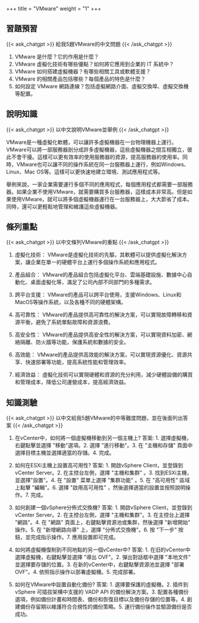 +++
title = "VMware"
weight = "1"
+++
## 習題預習
{{< ask_chatgpt >}}
給我5題VMware的中文問題
{{< /ask_chatgpt >}}



1. VMware 是什麼？它的作用是什麼？
2. VMware 虛擬化技術有哪些優點？如何將它應用到企業的 IT 系統中？
3. VMware 如何搭建虛擬機器？有哪些相關工具或軟體支援？
4. VMware 的相關產品包括哪些？每個產品的特色是什麼？
5. 如何設定 VMware 網路連線？包括虛擬網路介面、虛擬交換埠、虛擬交換機等配置。   

## 說明知識
{{< ask_chatgpt >}}
以中文說明VMware並舉例
{{< /ask_chatgpt >}}



VMware是一種虛擬化軟體，可以讓許多虛擬機器在一台物理機器上運行。VMware可以將一部服務器剖分成許多虛擬機器，這些虛擬機器之間互相獨立，彼此不會干擾。這樣可以更有效率的使用服務器的資源，提高服務器的使用率。同時，VMware也可以讓不同的操作系統在同一台服務器上運行，例如Windows、Linux、Mac OS等。這樣可以更快速地建立環境、測試應用程式等。

舉例來說，一家企業需要運行多個不同的應用程式，每個應用程式都需要一部服務器。如果企業不使用VMware，就需要購買多台服務器，這樣成本非常高。但是如果使用VMware，就可以將多個虛擬機器運行在一台服務器上，大大節省了成本。同時，還可以更輕鬆地管理和維護這些虛擬機器。   

## 條列重點
{{< ask_chatgpt >}}
以中文條列VMware的重點
{{< /ask_chatgpt >}}



1. 虛擬化技術：
VMware是虛擬化技術的先驅，其軟體可以提供虛擬化解決方案，讓企業在單一的硬體平台上運行多個操作系統和應用程式。

2. 產品組合：
VMware的產品組合包括虛擬化平台、雲端基礎設施、數據中心自動化、桌面虛擬化等，滿足了公司內部不同部門的多種需求。

3. 跨平台支援：
VMware的產品可以跨平台使用，支援Windows、Linux和MacOS等操作系統，以及各種不同的硬體架構。

4. 高可靠性：
VMware的產品提供高可靠性的解決方案，可以實現故障轉移和資源平衡，避免了系統單點故障和資源浪費。

5. 高安全性：
VMware的產品提供高安全性的解決方案，可以實現資料加密、網絡隔離、防火牆等功能，保護系統和數據的安全。

6. 高效能：
VMware的產品提供高效能的解決方案，可以實現資源優化、資源共享、快速部署等功能，提高系統性能和管理效率。

7. 經濟效益：
虛擬化技術可以實現硬體和資源的充分利用，減少硬體設備的購買和管理成本，降低公司運營成本，提高經濟效益。   

## 知識測驗
{{< ask_chatgpt >}}
以中文給我5題VMware的中等難度問題，並在後面列出答案
{{< /ask_chatgpt >}}



1. 在vCenter中，如何將一個虛擬機移動到另一個主機上?
答案: 1. 選擇虛擬機，右鍵點擊並選擇 "移動"選項。2. 選擇 "進行移動"。3. 在 "主機和存儲" 頁面中選擇目標主機並選擇適當的存儲。4. 完成。

2. 如何在ESXi主機上設置高可用性?
答案: 1. 開啟vSphere Client，並登錄到vCenter Server。2. 在主控台左側，選擇 "主機和集群" 。3. 找到ESXi主機，並選擇"設置"。4. 在 "設置" 菜單上選擇 "集群功能" 。5. 在 "高可用性" 區域上點擊 "編輯"。6. 選擇 "啟用高可用性" ，然後選擇適當的設置並按照說明操作。7. 完成。

3. 如何創建一個vSphere分佈式交換機?
答案: 1. 開啟vSphere Client，並登錄到vCenter Server。2. 在主控台左側，選擇 "主機和集群"。3. 在主控台上選擇 "網路"。4. 在 "網路" 頁面上，右鍵點擊資源池或集群，然後選擇 "新增開始" 操作。5. 在 "新增網路向導" 上，選擇 "分佈式交換機"。6. 按 "下一步" 按鈕，並完成指示操作。7. 應用設置即可完成。

4. 如何將虛擬機復制到不同地點的另一個vCenter中?
答案: 1. 在旧的vCenter中選擇虛擬機，右鍵點擊並選擇 "導出 OVF"。2. 彈出對話框中選擇 "本地文件" 並選擇要存儲的位置。3. 在新的vCenter中，右鍵點擊資源池並選擇 "部署 OVF"。4. 依照指示操作以部署虛擬機。5. 完成部署。

5. 如何在VMware中設置自動化備份?
答案: 1. 選擇要保護的虛擬機。2. 插件到 vSphere 可插拔架構中支援的 VADP API 的備份解決方案。3. 配置各種備份選項，例如備份計畫和時間表、備份和恢復目標以及備份存儲的位置等。4. 創建備份存留期以維護符合合規性的備份策略。5. 運行備份操作並驗證備份是否成功。   

